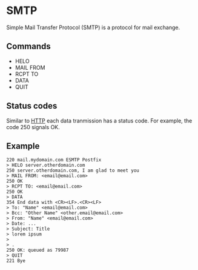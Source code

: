 # SMTP

Simple Mail Transfer Protocol (SMTP) is a protocol for mail exchange.

## Commands

- HELO
- MAIL FROM
- RCPT TO
- DATA
- QUIT

## Status codes

Similar to [HTTP](http) each data tranmission has a status code. For example, the code 250 signals OK.

## Example

```
220 mail.mydomain.com ESMTP Postfix
> HELO server.otherdomain.com 
250 server.otherdomain.com, I am glad to meet you
> MAIL FROM: <email@email.com>
250 OK
> RCPT TO: <email@email.com>
250 OK
> DATA
354 End data with <CR><LF>.<CR><LF>
> To: "Name" <email@email.com>
> Bcc: "Other Name" <other.email@email.com>
> From: "Name" <email@email.com>
> Date: ...
> Subject: Title
> lorem ipsum
> 
> .
250 OK: queued as 79987
> QUIT
221 Bye
```
